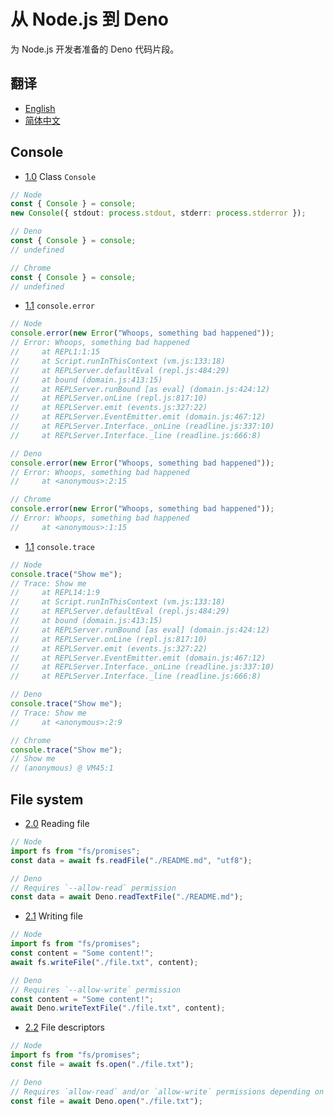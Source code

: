 # 从 Node.js 到 Deno

为 Node.js 开发者准备的 Deno 代码片段。

## 翻译

- [English](./README.md)
- [简体中文](./README.zh-CN.md)

## Console

- [1.0](#1.0) <a name='1.0'></a> Class `Console`

```ts
// Node
const { Console } = console;
new Console({ stdout: process.stdout, stderr: process.stderror });

// Deno
const { Console } = console;
// undefined

// Chrome
const { Console } = console;
// undefined
```

- [1.1](#1.1) <a name='1.1'></a> `console.error`

```ts
// Node
console.error(new Error("Whoops, something bad happened"));
// Error: Whoops, something bad happened
//     at REPL1:1:15
//     at Script.runInThisContext (vm.js:133:18)
//     at REPLServer.defaultEval (repl.js:484:29)
//     at bound (domain.js:413:15)
//     at REPLServer.runBound [as eval] (domain.js:424:12)
//     at REPLServer.onLine (repl.js:817:10)
//     at REPLServer.emit (events.js:327:22)
//     at REPLServer.EventEmitter.emit (domain.js:467:12)
//     at REPLServer.Interface._onLine (readline.js:337:10)
//     at REPLServer.Interface._line (readline.js:666:8)

// Deno
console.error(new Error("Whoops, something bad happened"));
// Error: Whoops, something bad happened
//     at <anonymous>:2:15

// Chrome
console.error(new Error("Whoops, something bad happened"));
// Error: Whoops, something bad happened
//     at <anonymous>:1:15
```

- [1.1](#1.2) <a name='1.2'></a> `console.trace`

```ts
// Node
console.trace("Show me");
// Trace: Show me
//     at REPL14:1:9
//     at Script.runInThisContext (vm.js:133:18)
//     at REPLServer.defaultEval (repl.js:484:29)
//     at bound (domain.js:413:15)
//     at REPLServer.runBound [as eval] (domain.js:424:12)
//     at REPLServer.onLine (repl.js:817:10)
//     at REPLServer.emit (events.js:327:22)
//     at REPLServer.EventEmitter.emit (domain.js:467:12)
//     at REPLServer.Interface._onLine (readline.js:337:10)
//     at REPLServer.Interface._line (readline.js:666:8)

// Deno
console.trace("Show me");
// Trace: Show me
//     at <anonymous>:2:9

// Chrome
console.trace("Show me");
// Show me
// (anonymous) @ VM45:1
```

## File system

- [2.0](#2.0) <a name='2.0'></a> Reading file

```ts
// Node
import fs from "fs/promises";
const data = await fs.readFile("./README.md", "utf8");

// Deno
// Requires `--allow-read` permission
const data = await Deno.readTextFile("./README.md");
```

- [2.1](#2.1) <a name='2.1'></a> Writing file

```ts
// Node
import fs from "fs/promises";
const content = "Some content!";
await fs.writeFile("./file.txt", content);

// Deno
// Requires `--allow-write` permission
const content = "Some content!";
await Deno.writeTextFile("./file.txt", content);
```

- [2.2](#2.2) <a name='2.2'></a> File descriptors

```ts
// Node
import fs from "fs/promises";
const file = await fs.open("./file.txt");

// Deno
// Requires `allow-read` and/or `allow-write` permissions depending on options.
const file = await Deno.open("./file.txt");
```
